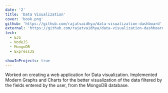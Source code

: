 ```yaml
---
date: '2'
title: 'Data Visualization'
cover: 'book.png'
github: 'https://github.com/rajatvaidhya/data-visualization-dashboard'
external: 'https://github.com/rajatvaidhya/data-visualization-dashboard'
tech:
  - EJS
  - NodeJS
  - MongoDB
  - ExpressJS
  
showInProjects: true
---
```


Worked on creating a web application for Data visualization. Implemented Modern Graphs and Charts for the better visualization of the data filtered by the fields entered by the user, from the MongoDB database. 
